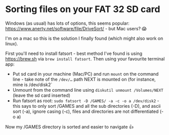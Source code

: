 # Sorting files on your FAT 32 SD card

Windows (as usual) has lots of options, this seems popular: https://www.anerty.net/software/file/DriveSort/ - but Mac users? 😱

I'm on a mac so this is the solution I finally found (which might also work on linux).

First you'll need to install fatsort - best method I've found is using https://brew.sh via `brew install fatsort`. Then using your favourite terminal app:

- Put sd card in your machine (Mac/PC) and run `mount` on the command line - take note of the `/dev/…` path NEXT is mounted on (for instance, mine is /dev/disk2`
- Unmount from the command line using `diskutil unmount /Volumes/NEXT` (leave the sd card inserted)
- Run fatsort as root: `sudo fatsort -D /GAMES/ -a -c -o a /dev/disk2` - this says to only sort /GAMES and all the sub directories (-D), and ascii sort (-a), ignore casing (-c), files and directories are not differentiated (-o a)

Now my /GAMES directory is sorted and easier to navigate 👍
